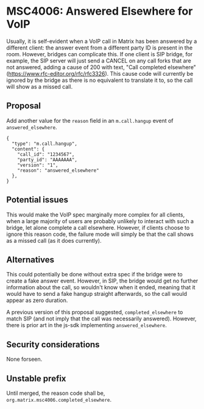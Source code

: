 # MSC4006: Answered Elsewhere for VoIP

Usually, it is self-evident when a VoIP call in Matrix has been answered by a different client:
the answer event from a different party ID is present in the room. However, bridges can complicate
this. If one client is SIP bridge, for example, the SIP server will just send a CANCEL on any call
forks that are not answered, adding a cause of 200 with text, "Call completed elsewhere"
(https://www.rfc-editor.org/rfc/rfc3326). This cause code will currently be ignored by the bridge as
there is no equivalent to translate it to, so the call will show as a missed call.

## Proposal

Add another value for the `reason` field in an `m.call.hangup` event of `answered_elsewhere`.

```
{
  "type": "m.call.hangup",
  "content": {
    "call_id": "1234567",
    "party_id": "AAAAAAA",
    "version": "1",
    "reason": "answered_elsewhere"
  },
}
```

## Potential issues

This would make the VoIP spec marginally more complex for all clients, when a large majority of users
are probably unlikely to interact with such a bridge, let alone complete a call elsewhere. However,
if clients choose to ignore this reason code, the failure mode will simply be that the call shows as
a missed call (as it does currently).

## Alternatives

This could potentially be done without extra spec if the bridge were to create a fake answer event.
However, in SIP, the bridge would get no further information about the call, so wouldn't know when it
ended, meaning that it would have to send a fake hangup straight afterwards, so the call would appear
as zero duration.

A previous version of this proposal suggested, `completed_elsewhere` to match SIP (and not imply that
the call was necessarily answered). However, there is prior art in the js-sdk implementing `answered_elsewhere`.


## Security considerations

None forseen.

## Unstable prefix

Until merged, the reason code shall be, `org.matrix.msc4006.completed_elsewhere`.

